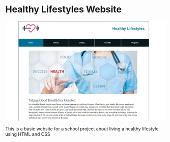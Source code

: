 # Healthy Lifestyles Website

![Image of Home-Page](https://github.com/nate51315/Healthy-Lifestyles-Website/blob/master/images/health-home-page.png)

This is a basic website for a school project about living a healthy lifestyle using HTML and CSS

